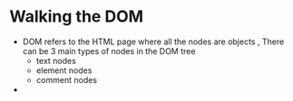 # Walking the DOM

- DOM refers to the HTML page where all the nodes are objects , There can be 3 main types of nodes in the DOM tree
    - text nodes
    - element nodes
    - comment nodes
- 




